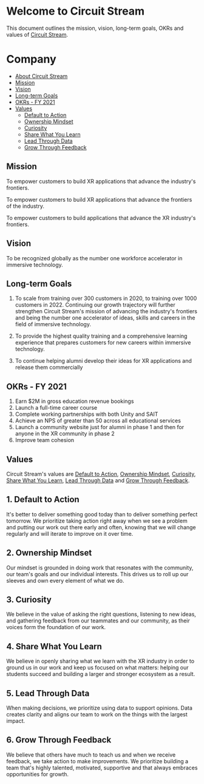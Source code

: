 # Welcome to Circuit Stream

This document outlines the mission, vision, long-term goals, OKRs and values of [Circuit Stream](https://circuitstream.com/).

# Company

- [About Circuit Stream](url)
- [Mission](#mission)
- [Vision](#vision)
- [Long-term Goals](#goals)
- [OKRs - FY 2021](#okrs)
- [Values](#values)
  - [Default to Action](#value_a)
  - [Ownership Mindset](#value_b)
  - [Curiosity](#value_c)
  - [Share What You Learn](#value_d)
  - [Lead Through Data](#value_e)
  - [Grow Through Feedback](#value_f)

## <a name="mission"></a>Mission

To empower customers to build XR applications that advance the industry's frontiers.

To empower customers to build XR applications that advance the frontiers of the industry.

To empower customers to build applications that advance the XR industry's frontiers.

## <a name="vision"></a>Vision
 
To be recognized globally as the number one workforce accelerator in immersive technology.

## <a name="goals"></a>Long-term Goals

1. To scale from training over 300 customers in 2020, to training over 1000 customers in 2022. Continuing our growth trajectory will further strengthen Circuit Stream's mission of advancing the industry's frontiers and being the number one accelerator of ideas, skills and careers in the field of immersive technology.

2. To provide the highest quality training and a comprehensive learning experience that prepares customers for new careers within immersive technology.

3. To continue helping alumni develop their ideas for XR applications and release them commercially

## <a name="okrs"></a>OKRs - FY 2021

1. Earn $2M in gross education revenue bookings
2. Launch a full-time career course
3. Complete working partnerships with both Unity and SAIT
4. Achieve an NPS of greater than 50 across all educational services
5. Launch a community website just for alumni in phase 1 and then for anyone in the XR community in phase 2
6. Improve team cohesion

## <a name="values"></a>Values

Circuit Stream's values are [Default to Action](#value_a), [Ownership Mindset](#value_b), [Curiosity](#value_c), [Share What You Learn](#value_d), [Lead Through Data](#value_e) and [Grow Through Feedback](#values_f).

## <a name="value_a"></a>1. Default to Action

It's better to deliver something good today than to deliver something perfect tomorrow. We prioritize taking action right away when we see a problem and putting our work out there early and often, knowing that we will change regularly and will iterate to improve on it over time.

## <a name="value_b"></a>2. Ownership Mindset

Our mindset is grounded in doing work that resonates with the community, our team's goals and our individual interests. This drives us to roll up our sleeves and own every element of what we do. 

## <a name="value_c"></a>3. Curiosity

We believe in the value of asking the right questions, listening to new ideas, and gathering feedback from our teammates and our community, as their voices form the foundation of our work.

## <a name="value_d"></a>4. Share What You Learn

We believe in openly sharing what we learn with the XR industry in order to ground us in our work and keep us focused on what matters: helping our students succeed and building a larger and stronger ecosystem as a result.

## <a name="value_e"></a>5. Lead Through Data

When making decisions, we prioritize using data to support opinions. Data creates clarity and aligns our team to work on the things with the largest impact.

## <a name="value_f"></a>6. Grow Through Feedback

We believe that others have much to teach us and when we receive feedback, we take action to make improvements. We prioritize building a team that's highly talented, motivated, supportive and that always embraces opportunities for growth.
